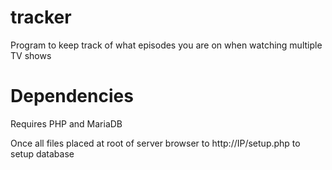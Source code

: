 # tracker
Program to keep track of what episodes you are on when watching multiple TV shows

# Dependencies
Requires PHP and MariaDB

Once all files placed at root of server browser to http://IP/setup.php to setup database
